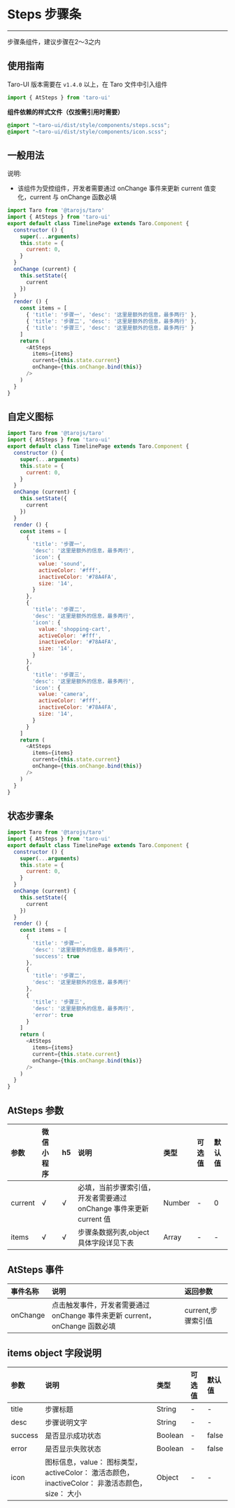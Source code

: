 # Steps 步骤条

------

步骤条组件，建议步骤在2～3之内

## 使用指南

Taro-UI 版本需要在 `v1.4.0` 以上，在 Taro 文件中引入组件

```js
import { AtSteps } from 'taro-ui'
```

**组件依赖的样式文件（仅按需引用时需要）**

```scss
@import "~taro-ui/dist/style/components/steps.scss";
@import "~taro-ui/dist/style/components/icon.scss";
```

## 一般用法

说明:

- 该组件为受控组件，开发者需要通过 onChange 事件来更新 current 值变化，current 与 onChange 函数必填

```js
import Taro from '@tarojs/taro'
import { AtSteps } from 'taro-ui'
export default class TimelinePage extends Taro.Component {
  constructor () {
    super(...arguments)
    this.state = {
      current: 0,
    }
  }
  onChange (current) {
    this.setState({
      current
    })
  }
  render () {
    const items = [
      { 'title': '步骤一', 'desc': '这里是额外的信息，最多两行' },
      { 'title': '步骤二', 'desc': '这里是额外的信息，最多两行' },
      { 'title': '步骤三', 'desc': '这里是额外的信息，最多两行' }
    ]
    return (
      <AtSteps
        items={items}
        current={this.state.current}
        onChange={this.onChange.bind(this)}
      />
    )
  }
}
```

## 自定义图标

```js
import Taro from '@tarojs/taro'
import { AtSteps } from 'taro-ui'
export default class TimelinePage extends Taro.Component {
  constructor () {
    super(...arguments)
    this.state = {
      current: 0,
    }
  }
  onChange (current) {
    this.setState({
      current
    })
  }
  render () {
    const items = [
      {
        'title': '步骤一',
        'desc': '这里是额外的信息，最多两行',
        'icon': {
          value: 'sound',
          activeColor: '#fff',
          inactiveColor: '#78A4FA',
          size: '14',
        }
      },
      {
        'title': '步骤二',
        'desc': '这里是额外的信息，最多两行',
        'icon': {
          value: 'shopping-cart',
          activeColor: '#fff',
          inactiveColor: '#78A4FA',
          size: '14',
        }
      },
      {
        'title': '步骤三',
        'desc': '这里是额外的信息，最多两行',
        'icon': {
          value: 'camera',
          activeColor: '#fff',
          inactiveColor: '#78A4FA',
          size: '14',
        }
      }
    ]
    return (
      <AtSteps
        items={items}
        current={this.state.current}
        onChange={this.onChange.bind(this)}
      />
    )
  }
}
```

## 状态步骤条

```js
import Taro from '@tarojs/taro'
import { AtSteps } from 'taro-ui'
export default class TimelinePage extends Taro.Component {
  constructor () {
    super(...arguments)
    this.state = {
      current: 0,
    }
  }
  onChange (current) {
    this.setState({
      current
    })
  }
  render () {
    const items = [
      {
        'title': '步骤一',
        'desc': '这里是额外的信息，最多两行',
        'success': true
      },
      {
        'title': '步骤二',
        'desc': '这里是额外的信息，最多两行'
      },
      {
        'title': '步骤三',
        'desc': '这里是额外的信息，最多两行',
        'error': true
      }
    ]
    return (
      <AtSteps
        items={items}
        current={this.state.current}
        onChange={this.onChange.bind(this)}
      />
    )
  }
}
```

## AtSteps 参数

| 参数    | 微信小程序 | h5   | 说明                                                         | 类型   | 可选值 | 默认值 |
| :------ | :--------- | :--- | :----------------------------------------------------------- | :----- | :----- | :----- |
| current | √          | √    | 必填，当前步骤索引值，开发者需要通过 onChange 事件来更新 current 值 | Number | -      | 0      |
| items   | √          | √    | 步骤条数据列表,object 具体字段详见下表                       | Array  | -      | -      |

## AtSteps 事件

| 事件名称 | 说明                                                         | 返回参数           |
| :------- | :----------------------------------------------------------- | :----------------- |
| onChange | 点击触发事件，开发者需要通过 onChange 事件来更新 current，onChange 函数必填 | current,步骤索引值 |

## items object 字段说明

| 参数    | 说明                                                         | 类型    | 可选值 | 默认值 |
| :------ | :----------------------------------------------------------- | :------ | :----- | :----- |
| title   | 步骤标题                                                     | String  | -      | -      |
| desc    | 步骤说明文字                                                 | String  | -      | -      |
| success | 是否显示成功状态                                             | Boolean | -      | false  |
| error   | 是否显示失败状态                                             | Boolean | -      | false  |
| icon    | 图标信息，value： 图标类型，activeColor： 激活态颜色，inactiveColor： 非激活态颜色，size： 大小 | Object  | -      | -      |